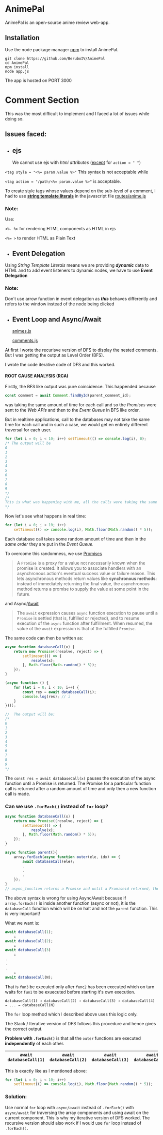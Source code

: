 # AnimePal

AnimePal is an open-source anime review web-app.

## Installation

Use the node package manager [npm](https://nodejs.org/en/) to install AnimePal.

```
git clone https://github.com/BeruboIV/AnimePal
cd AnimePal
npm install
node app.js
```

The app is hosted on PORT 3000

# Comment Section

This was the most difficult to implement and I faced a lot of issues while doing so.

## Issues faced:

-   ## ejs
    We cannot use ejs with _html attributes_ ([except](https://www.w3schools.com/html/html_forms_attributes.asp) for `action = " "`)

`<tag style = "<%= param.value %>"`
This syntax is not acceptable while

`<tag action = "/path/<%= param.value %>"`
is acceptable.

To create style tags whose values depend on the sub-level of a comment, I had to use **[string template literals](https://developer.mozilla.org/en-US/docs/Web/JavaScript/Reference/Template_literals)** in the javascript file [routes/anime.js](https://github.com/BeruboIV/AnimePal/blob/9159cb647f134207ded9bbd3fe28f934544bd13b/routes/animes.js#L54)

### Note:

Use:

`<%- %>` for rendering HTML components as HTML in ejs

`<%= >` to render HTML as Plain Text

-   ## Event Delegation

Using _String Template Literals_ means we are providing **_dynamic_** data to HTML and to add event listeners to dynamic nodes, we have to use **Event Delegation**

### Note:

Don't use arrow function in event delegation as _**this**_ behaves differently and refers to the window instead of the node being clicked

-   ## Event Loop and Async/Await

    [animes.js](https://github.com/BeruboIV/AnimePal/blob/main/routes/animes.js)

    [comments.js](https://github.com/BeruboIV/AnimePal/blob/main/routes/comments.js)

At first I worte the recurisve version of DFS to display the nested comments. But I was getting the output as Level Order (BFS).

I wrote the code iterative code of DFS and this worked.

#### ROOT CAUSE ANALYSIS (RCA)

Firstly, the BFS like output was pure coincidence. This happended because

```javascript
const comment = await Comment.findById(parent_comment_id);
```

was taking the same amount of time for each call and so the _Promises_ were sent to the _Web APIs_ and then to the _Event Queue_ in BFS like order.

But in realtime applications, call to the databases may not take the same time for each call and in such a case, we would get en entirely different traversal for each user.

```javascript
for (let i = 0; i < 10; i++) setTimeout(() => console.log(i), 0);
/* The output will be
0
1
2
3
4
5
6
7
8
9
*/
/*
This is what was happening with me, all the calls were taking the same amount of time and hence the BFS like output.
*/
```

Now let's see what happens in real time:

```javascript
for (let i = 0; i < 10; i++)
    setTimeout(() => console.log(i), Math.floor(Math.random() * 5));
```

Each database call takes some random amount of time and then in the _same order_ they are put in the _Event Queue_.

To overcome this randomness, we use [Promises](https://developer.mozilla.org/en-US/docs/Web/JavaScript/Reference/Global_Objects/Promise)

> A `Promise` is a proxy for a value not necessarily known when the promise is created. It allows you to associate handlers with an asynchronous action's eventual success value or failure reason. This lets asynchronous methods return values like **synchronous methods**: instead of immediately returning the final value, the asynchronous method returns a promise to supply the value at some point in the future.

and Async/[Await](https://developer.mozilla.org/en-US/docs/Web/JavaScript/Reference/Operators/await)

> The `await` expression causes `async` function execution to pause until a `Promise` is settled (that is, fulfilled or rejected), and to resume execution of the `async` function after fulfillment. When resumed, the value of the `await` expression is that of the fulfilled `Promise`.

The same code can then be written as:

```javascript
async function databaseCall(x) {
    return new Promise((resolve, reject) => {
        setTimeout(() => {
            resolve(x);
        }, Math.floor(Math.random() * 5));
    });
}

(async function () {
    for (let i = 0; i < 10; i++) {
        const res = await databaseCall(i);
        console.log(res); // i
    }
})();

//  The output will be:
/*
0
1
2
3
4
5
6
7
8
9
*/
```

The `const res = await databaseCall(x)` pauses the execution of the async function until a Promise is returned. The Promise for a particular function call is returned after a random amount of time and only then a new function call is made.

### Can we use `.forEach()` instead of `for` loop?

```javascript
async function databaseCall(x) {
    return new Promise((resolve, reject) => {
        setTimeout(() => {
            resolve(x);
        }, Math.floor(Math.random() * 5));
    });
}

async function parent(){
    array.forEach(async function outer(ele, idx) => {
        await databaseCall(ele);
        .
        .
        .
    });
}
// async_function returns a Promise and until a Promiseid returned, the outer function will be on halt
```

The above syntax is wrong for using Async/Await because if `array.forEach()` is inside another function (async or not), it is the `databaseCall` function which will be on halt and not the `parent` function. This is very important!

What we want is:

```javascript
await databaseCall(1);
    ↓
await databaseCall(2);
    ↓
await databaseCall(3)
    ↓
.
.
.
    ↓
await databaseCall(N);
```

That is `fun3` be executed only after `func2` has been executed which on turn waits for `fun1` to be exuecuted before starting it's own execution.

```
databaseCall(1) → databaseCall(2) → databaseCall(3) → databaseCall(4) → ... → databaseCall(N)
```

The `for` loop method which I described above uses this logic only.

The Stack / Iterative version of DFS follows this procedure and hence gives the correct output.

**Problem with `.forEach()`** is that all the `outer` functions are executed **independently** of each other.

| `await databaseCall(1)` | `await databaseCall(2)` | `await databaseCall(3)` | `await databaseCall(4)` | `...` | `await databaseCall(N)` |
| ----------------------- | ----------------------- | ----------------------- | ----------------------- | ----- | ----------------------- |

This is exactly like as I mentioned above:

```javascript
for (let i = 0; i < 10; i++)
    setTimeout(() => console.log(i), Math.floor(Math.random() * 5));
```

### Solution:

Use normal `for` loop with `async/await` instead of `.forEach()` with `async/await` for traversing the array components and using await on the current component. This is why my iterative version of DFS worked. The recursive version should also work if I would use `for` loop instead of `.forEach()`.
